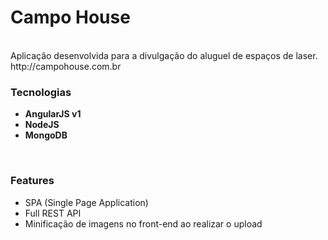 # Campo House
<br>
Aplicação desenvolvida para a divulgação do aluguel de espaços de laser.<br>
http://campohouse.com.br <br>
<h3>Tecnologias</h3>
<ul>
  <li>
    <strong>AngularJS v1</strong>
  </li>
   <li>
    <strong>NodeJS</strong>
  </li>
   <li>
    <strong>MongoDB</strong>
  </li>
</ul>
<br>
<h3>Features</h3>
<ul>
  <li>
    SPA (Single Page Application)
  </li>
   <li>
    Full REST API
  </li>
   <li>
    Minificação de imagens no front-end ao realizar o upload
  </li>
</ul>
